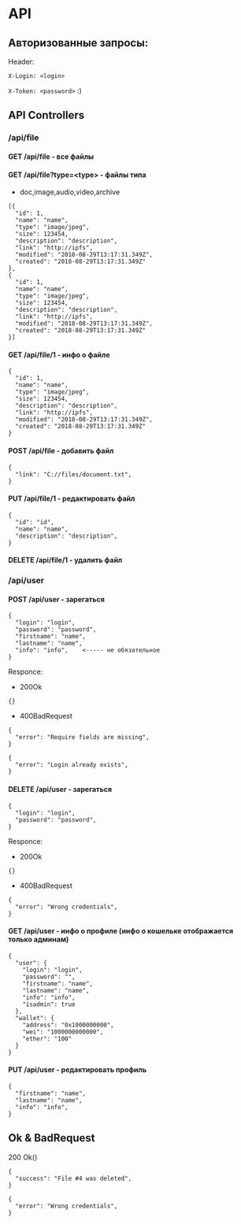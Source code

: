 # API

## Авторизованные запросы:

Header: 

`X-Login: <login>`

`X-Token: <password>` :)


## API Controllers

### /api/file

#### GET /api/file - все файлы

#### GET /api/file?type=\<type\> - файлы типа
* doc,image,audio,video,archive

````
[{
  "id": 1,
  "name": "name",
  "type": "image/jpeg",
  "size": 123454,
  "description": "description",
  "link": "http://ipfs",
  "modified": "2018-08-29T13:17:31.349Z",
  "created": "2018-08-29T13:17:31.349Z"
},
{
  "id": 1,
  "name": "name",
  "type": "image/jpeg",
  "size": 123454,
  "description": "description",
  "link": "http://ipfs",
  "modified": "2018-08-29T13:17:31.349Z",
  "created": "2018-08-29T13:17:31.349Z"
}]
````

#### GET /api/file/1 - инфо о файле
````
{
  "id": 1,
  "name": "name",
  "type": "image/jpeg",
  "size": 123454,
  "description": "description",
  "link": "http://ipfs",
  "modified": "2018-08-29T13:17:31.349Z",
  "created": "2018-08-29T13:17:31.349Z"
}
````

#### POST /api/file - добавить  файл
````
{
  "link": "C://files/document.txt",
}
````

#### PUT /api/file/1 - редактировать файл
````
{
  "id": "id",
  "name": "name",
  "description": "description",
}
````

#### DELETE /api/file/1 - удалить файл

### /api/user

#### POST /api/user - зарегаться
````
{
  "login": "login",
  "password": "password",
  "firstname": "name",
  "lastname": "name",
  "info": "info",    <----- не обязательное
}
````
Responce:
- 200Ok
````
{}
````
- 400BadRequest
````
{
  "error": "Require fields are missing",
}
````
````
{
  "error": "Login already exists",
}
````


#### DELETE /api/user - зарегаться
````
{
  "login": "login",
  "password": "password",
}
````
Responce:
- 200Ok
````
{}
````
- 400BadRequest
````
{
  "error": "Wrong credentials",
}
````

#### GET /api/user - инфо о профиле (инфо о кошельке отображается только админам)
````
{
  "user": {
    "login": "login",
    "password": "",
    "firstname": "name",
    "lastname": "name",
    "info": "info",
    "isadmin": true
  },  
  "wallet": {
    "address": "0x1000000000",
    "wei": "1000000000000",
    "ether": "100"
  }
}
````

#### PUT /api/user - редактировать профиль
````
{
  "firstname": "name",
  "lastname": "name",
  "info": "info",
}
````

## Ok & BadRequest

200 Ok()
````
{
  "success": "File #4 was deleted",
}
````
````
{
  "error": "Wrong credentials",
}
````
